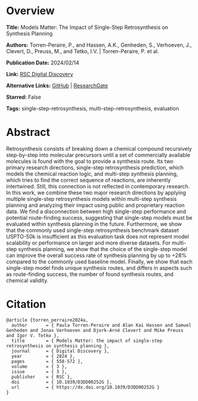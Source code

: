 # Overview
**Title:**
Models Matter: The Impact of Single-Step Retrosynthesis on Synthesis Planning

**Authors:**
Torren-Peraire, P., and Hassen, A.K., Genheden, S., Verhoeven, J., Clevert, D., Preuss, M., and Tetko, I.V. |
Torren-Peraire, P. et al.

**Publication Date:**
2024/02/14

**Link:**
[RSC Digital Discovery](https://pubs.rsc.org/en/content/articlelanding/2024/dd/d3dd00252g)

**Alternative Links:**
[GitHub](https://github.com/AlanHassen/modelsmatter) |
[ResearchGate](https://www.researchgate.net/publication/378228992_Models_Matter_The_Impact_of_Single-Step_Retrosynthesis_on_Synthesis_Planning)

**Starred:**
False

**Tags:**
single-step-retrosynthesis, multi-step-retrosynthesis, evaluation


# Abstract
Retrosynthesis consists of breaking down a chemical compound recursively step-by-step into molecular precursors until a set of commercially available molecules is found with the goal to provide a synthesis route.
Its two primary research directions, single-step retrosynthesis prediction, which models the chemical reaction logic, and multi-step synthesis planning, which tries to find the correct sequence of reactions, are inherently intertwined.
Still, this connection is not reflected in contemporary research.
In this work, we combine these two major research directions by applying multiple single-step retrosynthesis models within multi-step synthesis planning and analyzing their impact using public and proprietary reaction data.
We find a disconnection between high single-step performance and potential route-finding success, suggesting that single-step models must be evaluated within synthesis planning in the future.
Furthermore, we show that the commonly used single-step retrosynthesis benchmark dataset USPTO-50k is insufficient as this evaluation task does not represent model scalability or performance on larger and more diverse datasets.
For multi-step synthesis planning, we show that the choice of the single-step model can improve the overall success rate of synthesis planning by up to +28% compared to the commonly used baseline model.
Finally, we show that each single-step model finds unique synthesis routes, and differs in aspects such as route-finding success, the number of found synthesis routes, and chemical validity.


# Citation
```
@article {torren_perraire2024a,
  author       = { Paula Torren-Peraire and Alan Kai Hassen and Samuel Genheden and Jonas Verhoeven and Djork-Arné Clevert and Mike Preuss and Igor V. Tetko },
  title        = { Models Matter: the impact of single-step retrosynthesis on synthesis planning },
  journal      = { Digital Discovery },
  year         = { 2024 },
  pages        = { 558-572 },
  volume       = { 3 },
  issue        = { 3 },
  publisher    = { RSC },
  doi          = { 10.1039/D3DD00252G },
  url          = { https://dx.doi.org/10.1039/D3DD00252G }
}
```
